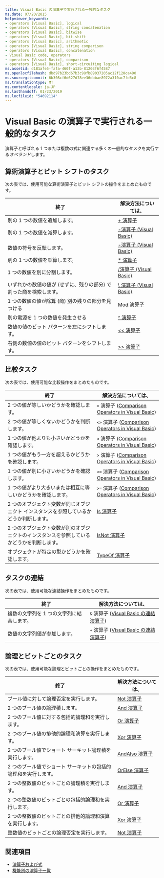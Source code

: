 ```yaml
---
title: Visual Basic の演算子で実行される一般的なタスク
ms.date: 07/20/2015
helpviewer_keywords:
- operators [Visual Basic], logical
- operators [Visual Basic], string concatenation
- operators [Visual Basic], bitwise
- operators [Visual Basic], bit-shift
- operators [Visual Basic], arithmetic
- operators [Visual Basic], string comparison
- operators [Visual Basic], concatenation
- Visual Basic code, operators
- operators [Visual Basic], comparison
- operators [Visual Basic], short-circuiting logical
ms.assetid: d181afe5-fafa-460f-a13b-81203f6f4587
ms.openlocfilehash: dbd97b23bd67b3c98fb89037205ac12f120ca490
ms.sourcegitcommit: 6b308cf6d627d78ee36dbbae8972a310ac7fd6c8
ms.translationtype: MT
ms.contentlocale: ja-JP
ms.lasthandoff: 01/23/2019
ms.locfileid: "54692114"
---
```

# <a name="common-tasks-performed-with-visual-basic-operators"></a>Visual Basic の演算子で実行される一般的なタスク
演算子と呼ばれる 1 つまたは複数の式に関連する多くの一般的なタスクを実行する*オペランド*します。  
  
## <a name="arithmetic-and-bit-shift-tasks"></a>算術演算子とビット シフトのタスク  
 次の表では、使用可能な算術演算子とビット シフトの操作をまとめたものです。  
  
|終了|解決方法については、|  
|---|---|  
|別の 1 つの数値を追加します。|[+ 演算子](../../../../visual-basic/language-reference/operators/addition-operator.md)|  
|別の 1 つの数値を減算します。|[-演算子 (Visual Basic)](../../../../visual-basic/language-reference/operators/subtraction-operator.md)|  
|数値の符号を反転します。|[-演算子 (Visual Basic)](../../../../visual-basic/language-reference/operators/subtraction-operator.md)|  
|別の 1 つの数値を乗算します。|[* 演算子](../../../../visual-basic/language-reference/operators/multiplication-operator.md)|  
|1 つの数値を別に分割します。|[/演算子 (Visual Basic)](../../../../visual-basic/language-reference/operators/floating-point-division-operator.md)|  
|いずれかの数値の値が (せずに、残りの部分) で割った商を検索します。|[\ 演算子 (Visual Basic)](../../../../visual-basic/language-reference/operators/integer-division-operator.md)|  
|1 つの数値の値が除算 (商) 別の残りの部分を見つける|[Mod 演算子](../../../../visual-basic/language-reference/operators/mod-operator.md)|  
|別の電源を 1 つの数値を発生させる|[^ 演算子](../../../../visual-basic/language-reference/operators/exponentiation-operator.md)|  
|数値の値のビット パターンを左にシフトします。|[<\< 演算子](../../../../visual-basic/language-reference/operators/left-shift-operator.md)|  
|右側の数値の値のビット パターンをシフトします。|[>> 演算子](../../../../visual-basic/language-reference/operators/right-shift-operator.md)|  
  
## <a name="comparison-tasks"></a>比較タスク  
 次の表では、使用可能な比較操作をまとめたものです。  
  
|終了|解決方法については、|  
|---|---|  
|2 つの値が等しいかどうかを確認します。|`=` 演算子 ([Comparison Operators in Visual Basic](../../../../visual-basic/programming-guide/language-features/operators-and-expressions/comparison-operators.md))|  
|2 つの値が等しくないかどうかを判断します。|`<>` 演算子 ([Comparison Operators in Visual Basic](../../../../visual-basic/programming-guide/language-features/operators-and-expressions/comparison-operators.md))|  
|1 つの値が他よりも小さいかどうかを確認します。|`<` 演算子 ([Comparison Operators in Visual Basic](../../../../visual-basic/programming-guide/language-features/operators-and-expressions/comparison-operators.md))|  
|1 つの値がもう一方を超えるかどうかを確認します。|`>` 演算子 ([Comparison Operators in Visual Basic](../../../../visual-basic/programming-guide/language-features/operators-and-expressions/comparison-operators.md))|  
|1 つの値が別に小さいかどうかを確認します。|`<=` 演算子 ([Comparison Operators in Visual Basic](../../../../visual-basic/programming-guide/language-features/operators-and-expressions/comparison-operators.md))|  
|1 つの値がより大きいまたは相互に等しいかどうかを確認します。|`>=` 演算子 ([Comparison Operators in Visual Basic](../../../../visual-basic/programming-guide/language-features/operators-and-expressions/comparison-operators.md))|  
|2 つのオブジェクト変数が同じオブジェクト インスタンスを参照しているかどうか判断します。|[Is 演算子](../../../../visual-basic/language-reference/operators/is-operator.md)|  
|2 つのオブジェクト変数が別のオブジェクトのインスタンスを参照しているかどうかを判断します。|[IsNot 演算子](../../../../visual-basic/language-reference/operators/isnot-operator.md)|  
|オブジェクトが特定の型かどうかを確認します。|[TypeOf 演算子](../../../../visual-basic/language-reference/operators/typeof-operator.md)|  
  
## <a name="concatenation-tasks"></a>タスクの連結  
 次の表では、使用可能な連結操作をまとめたものです。  
  
|終了|解決方法については、|  
|---|---|  
|複数の文字列を 1 つの文字列に結合します。|`&` 演算子 ([Visual Basic の連結演算子](../../../../visual-basic/programming-guide/language-features/operators-and-expressions/concatenation-operators.md))|  
|数値の文字列値が参加します。|`+` 演算子 ([Visual Basic の連結演算子](../../../../visual-basic/programming-guide/language-features/operators-and-expressions/concatenation-operators.md))|  
  
## <a name="logical-and-bitwise-tasks"></a>論理とビットごとのタスク  
 次の表では、使用可能な論理とビットごとの操作をまとめたものです。  
  
|終了|解決方法については、|  
|---|---|  
|ブール値に対して論理否定を実行します。|[Not 演算子](../../../../visual-basic/language-reference/operators/not-operator.md)|  
|2 つのブール値の論理積します。|[And 演算子](../../../../visual-basic/language-reference/operators/and-operator.md)|  
|2 つのブール値に対する包括的論理和を実行します。|[Or 演算子](../../../../visual-basic/language-reference/operators/or-operator.md)|  
|2 つのブール値の排他的論理和演算を実行します。|[Xor 演算子](../../../../visual-basic/language-reference/operators/xor-operator.md)|  
|2 つのブール値でショート サーキット論理積を実行します。|[AndAlso 演算子](../../../../visual-basic/language-reference/operators/andalso-operator.md)|  
|2 つのブール値でショート サーキットの包括的論理和を実行します。|[OrElse 演算子](../../../../visual-basic/language-reference/operators/orelse-operator.md)|  
|2 つの整数値のビットごとの論理積を実行します。|[And 演算子](../../../../visual-basic/language-reference/operators/and-operator.md)|  
|2 つの整数値のビットごとの包括的論理和を実行します。|[Or 演算子](../../../../visual-basic/language-reference/operators/or-operator.md)|  
|2 つの整数値のビットごとの排他的論理和演算を実行します。|[Xor 演算子](../../../../visual-basic/language-reference/operators/xor-operator.md)|  
|整数値のビットごとの論理否定を実行します。|[Not 演算子](../../../../visual-basic/language-reference/operators/not-operator.md)|  
  
## <a name="see-also"></a>関連項目
- [演算子および式](../../../../visual-basic/programming-guide/language-features/operators-and-expressions/index.md)
- [機能別の演算子一覧](../../../../visual-basic/language-reference/operators/operators-listed-by-functionality.md)
